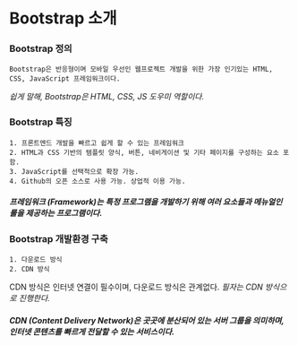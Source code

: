 # Bootstrap 소개

### Bootstrap 정의

    Bootstrap은 반응형이며 모바일 우선인 웹프로젝트 개발을 위한 가장 인기있는 HTML, CSS, JavaScript 프레임워크이다.

_쉽게 말해, Bootstrap은 HTML, CSS, JS 도우미 역할이다._

### Bootstrap 특징

    1. 프론트엔드 개발을 빠르고 쉽게 할 수 있는 프레임워크
    2. HTML과 CSS 기반의 템플릿 양식, 버튼, 네비게이션 및 기타 페이지를 구성하는 요소 포함.
    3. JavaScript를 선택적으로 확장 가능.
    4. Github의 오픈 소스로 사용 가능. 상업적 이용 가능.

##### __프레임워크__ (Framework)는 특정 프로그램을 개발하기 위해 여러 요소들과 메뉴얼인 룰을 제공하는 프로그램이다.

### Bootstrap 개발환경 구축

    1. 다운로드 방식
    2. CDN 방식

CDN 방식은 인터넷 연결이 필수이며, 다운로드 방식은 관계없다. _필자는 CDN 방식으로 진행한다._ 

##### __CDN__ (Content Delivery Network)은 곳곳에 분산되어 있는 서버 그룹을 의미하며, 인터넷 콘텐츠를 빠르게 전달할 수 있는 서비스이다.



